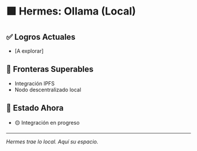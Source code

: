 # 🟩 Hermes: Ollama (Local)

## ✅ Logros Actuales
- [A explorar]

## 🌊 Fronteras Superables
- Integración IPFS
- Nodo descentralizado local

## 📍 Estado Ahora
- 🟡 Integración en progreso

---

*Hermes trae lo local. Aquí su espacio.*
